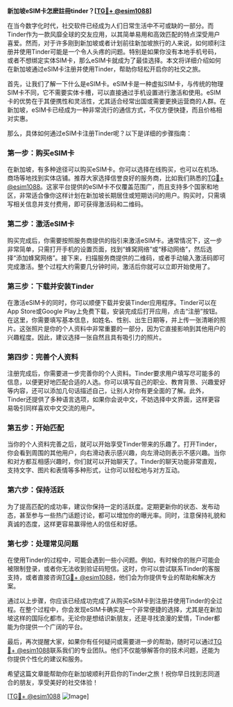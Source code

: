 **新加坡eSIM卡怎麽註冊tinder？[[TG💪+ @esim1088](https://t.me/s/esim1088)]**

在当今数字化时代，社交软件已经成为人们日常生活中不可或缺的一部分。而Tinder作为一款风靡全球的交友应用，以其简单易用和高效匹配的特点深受用户喜爱。然而，对于许多刚到新加坡或者计划前往新加坡旅行的人来说，如何顺利注册并使用Tinder可能是一个令人头疼的问题。特别是如果你没有本地手机号码，或者不想绑定实体SIM卡，那么eSIM卡就成为了最佳选择。本文将详细介绍如何在新加坡通过eSIM卡注册并使用Tinder，帮助你轻松开启你的社交之旅。

首先，让我们了解一下什么是eSIM卡。eSIM卡是一种虚拟SIM卡，与传统的物理SIM卡不同，它不需要实体卡槽，可以直接通过手机设置进行激活和使用。eSIM卡的优势在于其便携性和灵活性，尤其适合经常出国或需要更换运营商的人群。在新加坡，eSIM卡已经成为一种非常流行的通信方式，不仅方便快捷，而且价格相对实惠。

那么，具体如何通过eSIM卡注册Tinder呢？以下是详细的步骤指南：

### **第一步：购买eSIM卡**
在新加坡，有多种途径可以购买eSIM卡。你可以选择在线购买，也可以在机场、商场等地找到实体店铺。推荐大家选择信誉良好的服务商，比如我们熟悉的[TG💪+ @esim1088](https://t.me/s/esim1088)。这家平台提供的eSIM卡不仅覆盖范围广，而且支持多个国家和地区，非常适合像你这样计划在新加坡长期居住或短期访问的用户。购买时，只需填写相关信息并支付费用，即可获得激活码和二维码。

### **第二步：激活eSIM卡**
购买完成后，你需要按照服务商提供的指引来激活eSIM卡。通常情况下，这一步非常简单，只需打开手机的设置页面，找到“蜂窝网络”或“移动网络”，然后选择“添加蜂窝网络”。接下来，扫描服务商提供的二维码，或者手动输入激活码即可完成激活。整个过程大约需要几分钟时间，激活后你就可以立即开始使用了。

### **第三步：下载并安装Tinder**
在激活eSIM卡的同时，你可以顺便下载并安装Tinder应用程序。Tinder可以在App Store或Google Play上免费下载，安装完成后打开应用，点击“注册”按钮。在这里，你需要填写基本信息，如姓名、性别、出生日期等，并上传一张清晰的照片。这张照片是你的个人资料中非常重要的一部分，因为它直接影响到其他用户的兴趣程度。因此，建议选择一张自然且具有吸引力的照片。

### **第四步：完善个人资料**
注册完成后，你需要进一步完善你的个人资料。Tinder要求用户填写尽可能多的信息，以便更好地匹配合适的人选。你可以填写自己的职业、教育背景、兴趣爱好等内容，还可以添加几句话描述自己，让别人对你有更全面的了解。此外，Tinder还提供了多种语言选项，如果你会说中文，不妨选择中文界面，这样更容易吸引同样喜欢中文交流的用户。

### **第五步：开始匹配**
当你的个人资料完善之后，就可以开始享受Tinder带来的乐趣了。打开Tinder，你会看到周围的其他用户，向右滑动表示感兴趣，向左滑动则表示不感兴趣。当你和对方都互相感兴趣时，你们就可以开始聊天了。Tinder的聊天功能非常直观，支持文字、图片和表情等多种形式，让你可以轻松地与对方互动。

### **第六步：保持活跃**
为了提高匹配的成功率，建议你保持一定的活跃度。定期更新你的状态、发布动态，甚至参与一些热门话题讨论，都可以增加你的曝光率。同时，注意保持礼貌和真诚的态度，这样更容易赢得他人的信任和好感。

### **第七步：处理常见问题**
在使用Tinder的过程中，可能会遇到一些小问题。例如，有时候你的账户可能会被限制登录，或者你无法收到验证码短信。这时，你可以尝试联系Tinder的客服支持，或者直接咨询[TG💪+ @esim1088](https://t.me/s/esim1088)，他们会为你提供专业的帮助和解决方案。

通过以上步骤，你应该已经成功完成了从购买eSIM卡到注册并使用Tinder的全过程。在整个过程中，你会发现eSIM卡确实是一个非常便捷的选择，尤其是在新加坡这样的国际化都市。无论你是想结识新朋友，还是寻找浪漫的爱情，Tinder都能为你提供一个广阔的平台。

最后，再次提醒大家，如果你有任何疑问或需要进一步的帮助，随时可以通过[TG💪+ @esim1088](https://t.me/s/esim1088)联系我们的专业团队。他们不仅能够解答你的技术问题，还能为你提供个性化的建议和服务。

希望这篇文章能帮助你在新加坡顺利开启你的Tinder之旅！祝你早日找到志同道合的朋友，享受美好的社交体验！

[[TG💪+ @esim1088](https://t.me/s/esim1088) ![Image](https://i.postimg.cc/4NQfJmqS/Snipaste-2025-05-13-00-14-12.png)]